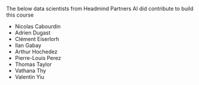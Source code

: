 The below data scientists from Headmind Partners AI  did contribute to build this course

- Nicolas Cabourdin
- Adrien Dugast
- Clément Eiserlorh
- Ilan Gabay
- Arthur Hochedez
- Pierre-Louis Perez
- Thomas Taylor
- Vathana Thy 
- Valentin Yiu